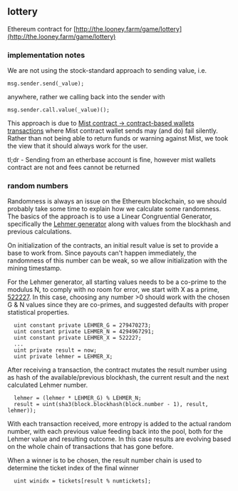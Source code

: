 ## lottery

Ethereum contract for [http://the.looney.farm/game/lottery](http://the.looney.farm/game/lottery)

### implementation notes

We are not using the stock-standard approach to sending value, i.e.

```
msg.sender.send(_value);
```

anywhere, rather we calling back into the sender with

```
msg.sender.call.value(_value)();
```

This approach is due to [Mist contract -> contract-based wallets transactions](https://github.com/ethereum/mist/issues/135) where Mist contract wallet sends may (and do) fail silently. Rather than not being able to return funds or warning against Mist, we took the view that it should always work for the user.

tl;dr - Sending from an etherbase account is fine, however mist wallets contract are not and fees cannot be returned


### random numbers

Randomness is always an issue on the Ethereum blockchain, so we should probably take some time to explain how we calculate some randomness. The basics of the approach is to use a Linear Congruential Generator, specifically the [Lehmer generator](https://en.wikipedia.org/wiki/Lehmer_random_number_generator) along with values from the blockhash and previous calculations.

On initialization of the contracts, an initial result value is set to provide a base to work from. Since payouts can't happen immediately, the randomness of this number can be weak, so we allow initialization with the mining timestamp.

For the Lehmer generator, all starting values needs to be a co-prime to the modulus N, to comply with no room for error, we start with X as a prime, [522227](http://www.isprimenumber.com/prime/522227). In this case, choosing any number >0 should work with the chosen G & N values since they are co-primes, and suggested defaults with proper statistical properties.

```
  uint constant private LEHMER_G = 279470273;
  uint constant private LEHMER_N = 4294967291;
  uint constant private LEHMER_X = 522227;
  ...
  uint private result = now;
  uint private lehmer = LEHMER_X;
```

After receiving a transaction, the contract mutates the result number using as hash of the available/previous blockhash, the current result and the next calculated Lehmer number.

```
  lehmer = (lehmer * LEHMER_G) % LEHMER_N;
  result = uint(sha3(block.blockhash(block.number - 1), result, lehmer));
```

With each transaction received, more entropy is added to the actual random number, with each previous value feeding back into the pool, both for the Lehmer value and resulting outcome. In this case results are evolving based on the whole chain of transactions that has gone before.

When a winner is to be chosen, the result number chain is used to determine the ticket index of the final winner

```
  uint winidx = tickets[result % numtickets];
```
